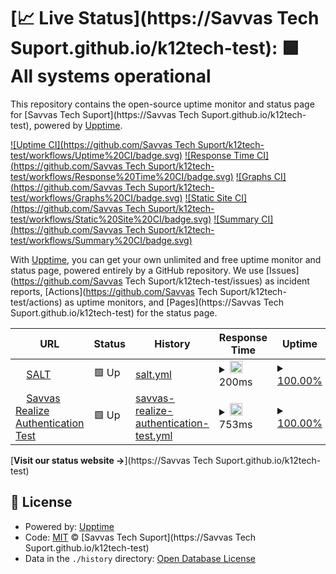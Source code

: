# [📈 Live Status](https://Savvas Tech Suport.github.io/k12tech-test): <!--live status--> **🟩 All systems operational**

This repository contains the open-source uptime monitor and status page for [Savvas Tech Suport](https://Savvas Tech Suport.github.io/k12tech-test), powered by [Upptime](https://github.com/upptime/upptime).

[![Uptime CI](https://github.com/Savvas Tech Suport/k12tech-test/workflows/Uptime%20CI/badge.svg)](https://github.com/upptime/upptime/actions?query=workflow%3A%22Uptime+CI%22)
[![Response Time CI](https://github.com/Savvas Tech Suport/k12tech-test/workflows/Response%20Time%20CI/badge.svg)](https://github.com/upptime/upptime/actions?query=workflow%3A%22Response+Time+CI%22)
[![Graphs CI](https://github.com/Savvas Tech Suport/k12tech-test/workflows/Graphs%20CI/badge.svg)](https://github.com/upptime/upptime/actions?query=workflow%3A%22Graphs+CI%22)
[![Static Site CI](https://github.com/Savvas Tech Suport/k12tech-test/workflows/Static%20Site%20CI/badge.svg)](https://github.com/upptime/upptime/actions?query=workflow%3A%22Static+Site+CI%22)
[![Summary CI](https://github.com/Savvas Tech Suport/k12tech-test/workflows/Summary%20CI/badge.svg)](https://github.com/upptime/upptime/actions?query=workflow%3A%22Summary+CI%22)

With [Upptime](https://upptime.js.org), you can get your own unlimited and free uptime monitor and status page, powered entirely by a GitHub repository. We use [Issues](https://github.com/Savvas Tech Suport/k12tech-test/issues) as incident reports, [Actions](https://github.com/Savvas Tech Suport/k12tech-test/actions) as uptime monitors, and [Pages](https://Savvas Tech Suport.github.io/k12tech-test) for the status page.

<!--start: status pages-->
<!-- This summary is generated by Upptime (https://github.com/upptime/upptime) -->
<!-- Do not edit this manually, your changes will be overwritten -->
<!-- prettier-ignore -->
| URL | Status | History | Response Time | Uptime |
| --- | ------ | ------- | ------------- | ------ |
| <img alt="" src="https://favicons.githubusercontent.com/salt.savvas.com" height="13"> [SALT](https://salt.savvas.com/) | 🟩 Up | [salt.yml](https://github.com/SavvasStephenPartington/k12tech-test/commits/HEAD/history/salt.yml) | <details><summary><img alt="Response time graph" src="./graphs/salt/response-time-week.png" height="20"> 200ms</summary><br><a href="https://Savvas Tech Suport.github.io/k12tech-test/history/salt"><img alt="Response time 445" src="https://img.shields.io/endpoint?url=https%3A%2F%2Fraw.githubusercontent.com%2FSavvasStephenPartington%2Fk12tech-test%2FHEAD%2Fapi%2Fsalt%2Fresponse-time.json"></a><br><a href="https://Savvas Tech Suport.github.io/k12tech-test/history/salt"><img alt="24-hour response time 186" src="https://img.shields.io/endpoint?url=https%3A%2F%2Fraw.githubusercontent.com%2FSavvasStephenPartington%2Fk12tech-test%2FHEAD%2Fapi%2Fsalt%2Fresponse-time-day.json"></a><br><a href="https://Savvas Tech Suport.github.io/k12tech-test/history/salt"><img alt="7-day response time 200" src="https://img.shields.io/endpoint?url=https%3A%2F%2Fraw.githubusercontent.com%2FSavvasStephenPartington%2Fk12tech-test%2FHEAD%2Fapi%2Fsalt%2Fresponse-time-week.json"></a><br><a href="https://Savvas Tech Suport.github.io/k12tech-test/history/salt"><img alt="30-day response time 275" src="https://img.shields.io/endpoint?url=https%3A%2F%2Fraw.githubusercontent.com%2FSavvasStephenPartington%2Fk12tech-test%2FHEAD%2Fapi%2Fsalt%2Fresponse-time-month.json"></a><br><a href="https://Savvas Tech Suport.github.io/k12tech-test/history/salt"><img alt="1-year response time 388" src="https://img.shields.io/endpoint?url=https%3A%2F%2Fraw.githubusercontent.com%2FSavvasStephenPartington%2Fk12tech-test%2FHEAD%2Fapi%2Fsalt%2Fresponse-time-year.json"></a></details> | <details><summary><a href="https://Savvas Tech Suport.github.io/k12tech-test/history/salt">100.00%</a></summary><a href="https://Savvas Tech Suport.github.io/k12tech-test/history/salt"><img alt="All-time uptime 100.00%" src="https://img.shields.io/endpoint?url=https%3A%2F%2Fraw.githubusercontent.com%2FSavvasStephenPartington%2Fk12tech-test%2FHEAD%2Fapi%2Fsalt%2Fuptime.json"></a><br><a href="https://Savvas Tech Suport.github.io/k12tech-test/history/salt"><img alt="24-hour uptime 100.00%" src="https://img.shields.io/endpoint?url=https%3A%2F%2Fraw.githubusercontent.com%2FSavvasStephenPartington%2Fk12tech-test%2FHEAD%2Fapi%2Fsalt%2Fuptime-day.json"></a><br><a href="https://Savvas Tech Suport.github.io/k12tech-test/history/salt"><img alt="7-day uptime 100.00%" src="https://img.shields.io/endpoint?url=https%3A%2F%2Fraw.githubusercontent.com%2FSavvasStephenPartington%2Fk12tech-test%2FHEAD%2Fapi%2Fsalt%2Fuptime-week.json"></a><br><a href="https://Savvas Tech Suport.github.io/k12tech-test/history/salt"><img alt="30-day uptime 100.00%" src="https://img.shields.io/endpoint?url=https%3A%2F%2Fraw.githubusercontent.com%2FSavvasStephenPartington%2Fk12tech-test%2FHEAD%2Fapi%2Fsalt%2Fuptime-month.json"></a><br><a href="https://Savvas Tech Suport.github.io/k12tech-test/history/salt"><img alt="1-year uptime 100.00%" src="https://img.shields.io/endpoint?url=https%3A%2F%2Fraw.githubusercontent.com%2FSavvasStephenPartington%2Fk12tech-test%2FHEAD%2Fapi%2Fsalt%2Fuptime-year.json"></a></details>
| <img alt="" src="https://favicons.githubusercontent.com/sso.rumba.pk12ls.com" height="13"> [Savvas Realize Authentication Test](https://sso.rumba.pk12ls.com/sso/loginService?username=ugoodry_math&password=pearson1&gateway=true&service=https://www.savvasrealize.com/community/home) | 🟩 Up | [savvas-realize-authentication-test.yml](https://github.com/SavvasStephenPartington/k12tech-test/commits/HEAD/history/savvas-realize-authentication-test.yml) | <details><summary><img alt="Response time graph" src="./graphs/savvas-realize-authentication-test/response-time-week.png" height="20"> 753ms</summary><br><a href="https://Savvas Tech Suport.github.io/k12tech-test/history/savvas-realize-authentication-test"><img alt="Response time 500" src="https://img.shields.io/endpoint?url=https%3A%2F%2Fraw.githubusercontent.com%2FSavvasStephenPartington%2Fk12tech-test%2FHEAD%2Fapi%2Fsavvas-realize-authentication-test%2Fresponse-time.json"></a><br><a href="https://Savvas Tech Suport.github.io/k12tech-test/history/savvas-realize-authentication-test"><img alt="24-hour response time 770" src="https://img.shields.io/endpoint?url=https%3A%2F%2Fraw.githubusercontent.com%2FSavvasStephenPartington%2Fk12tech-test%2FHEAD%2Fapi%2Fsavvas-realize-authentication-test%2Fresponse-time-day.json"></a><br><a href="https://Savvas Tech Suport.github.io/k12tech-test/history/savvas-realize-authentication-test"><img alt="7-day response time 753" src="https://img.shields.io/endpoint?url=https%3A%2F%2Fraw.githubusercontent.com%2FSavvasStephenPartington%2Fk12tech-test%2FHEAD%2Fapi%2Fsavvas-realize-authentication-test%2Fresponse-time-week.json"></a><br><a href="https://Savvas Tech Suport.github.io/k12tech-test/history/savvas-realize-authentication-test"><img alt="30-day response time 630" src="https://img.shields.io/endpoint?url=https%3A%2F%2Fraw.githubusercontent.com%2FSavvasStephenPartington%2Fk12tech-test%2FHEAD%2Fapi%2Fsavvas-realize-authentication-test%2Fresponse-time-month.json"></a><br><a href="https://Savvas Tech Suport.github.io/k12tech-test/history/savvas-realize-authentication-test"><img alt="1-year response time 513" src="https://img.shields.io/endpoint?url=https%3A%2F%2Fraw.githubusercontent.com%2FSavvasStephenPartington%2Fk12tech-test%2FHEAD%2Fapi%2Fsavvas-realize-authentication-test%2Fresponse-time-year.json"></a></details> | <details><summary><a href="https://Savvas Tech Suport.github.io/k12tech-test/history/savvas-realize-authentication-test">100.00%</a></summary><a href="https://Savvas Tech Suport.github.io/k12tech-test/history/savvas-realize-authentication-test"><img alt="All-time uptime 100.00%" src="https://img.shields.io/endpoint?url=https%3A%2F%2Fraw.githubusercontent.com%2FSavvasStephenPartington%2Fk12tech-test%2FHEAD%2Fapi%2Fsavvas-realize-authentication-test%2Fuptime.json"></a><br><a href="https://Savvas Tech Suport.github.io/k12tech-test/history/savvas-realize-authentication-test"><img alt="24-hour uptime 100.00%" src="https://img.shields.io/endpoint?url=https%3A%2F%2Fraw.githubusercontent.com%2FSavvasStephenPartington%2Fk12tech-test%2FHEAD%2Fapi%2Fsavvas-realize-authentication-test%2Fuptime-day.json"></a><br><a href="https://Savvas Tech Suport.github.io/k12tech-test/history/savvas-realize-authentication-test"><img alt="7-day uptime 100.00%" src="https://img.shields.io/endpoint?url=https%3A%2F%2Fraw.githubusercontent.com%2FSavvasStephenPartington%2Fk12tech-test%2FHEAD%2Fapi%2Fsavvas-realize-authentication-test%2Fuptime-week.json"></a><br><a href="https://Savvas Tech Suport.github.io/k12tech-test/history/savvas-realize-authentication-test"><img alt="30-day uptime 100.00%" src="https://img.shields.io/endpoint?url=https%3A%2F%2Fraw.githubusercontent.com%2FSavvasStephenPartington%2Fk12tech-test%2FHEAD%2Fapi%2Fsavvas-realize-authentication-test%2Fuptime-month.json"></a><br><a href="https://Savvas Tech Suport.github.io/k12tech-test/history/savvas-realize-authentication-test"><img alt="1-year uptime 100.00%" src="https://img.shields.io/endpoint?url=https%3A%2F%2Fraw.githubusercontent.com%2FSavvasStephenPartington%2Fk12tech-test%2FHEAD%2Fapi%2Fsavvas-realize-authentication-test%2Fuptime-year.json"></a></details>

<!--end: status pages-->

[**Visit our status website →**](https://Savvas Tech Suport.github.io/k12tech-test)

## 📄 License

- Powered by: [Upptime](https://github.com/upptime/upptime)
- Code: [MIT](./LICENSE) © [Savvas Tech Suport](https://Savvas Tech Suport.github.io/k12tech-test)
- Data in the `./history` directory: [Open Database License](https://opendatacommons.org/licenses/odbl/1-0/)
